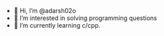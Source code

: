 - 👋 Hi, I’m @adarsh02o
- 👀 I’m interested in solving programming questions
- 🌱 I’m currently learning c/cpp.
  

<!---
adarsh02o/adarsh02o is a ✨ special ✨ repository because its `README.md` (this file) appears on your GitHub profile.
You can click the Preview link to take a look at your changes.
--->
